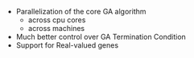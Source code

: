  * Parallelization of the core GA algorithm
    * across cpu cores
    * across machines
  * Much better control over GA Termination Condition
  * Support for Real-valued genes